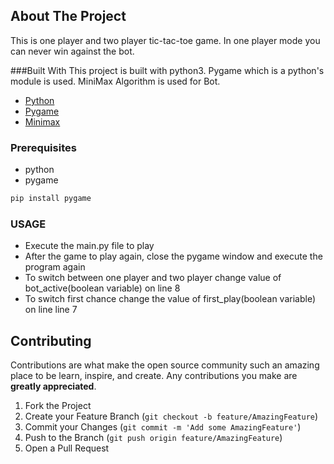 ## About The Project
This is one player and two player tic-tac-toe game.
In one player mode you can never win against the bot.



###Built With
This project is built with python3.
Pygame which is a python's module is used.
MiniMax Algorithm is used for Bot.
* [Python](https://www.python.org/)
* [Pygame](https://www.pygame.org/news.html)
* [Minimax](https://en.wikipedia.org/wiki/Minimax)


### Prerequisites
* python
* pygame
```sh
pip install pygame
```

### USAGE

* Execute the main.py file to play
* After the game to play again, close the pygame window and execute the program again
* To switch between one player and two player change value of bot_active(boolean variable) on line 8
* To switch first chance change the value of first_play(boolean variable) on line line 7


## Contributing

Contributions are what make the open source community such an amazing place to be learn, inspire, and create. Any contributions you make are **greatly appreciated**.

1. Fork the Project
2. Create your Feature Branch (`git checkout -b feature/AmazingFeature`)
3. Commit your Changes (`git commit -m 'Add some AmazingFeature'`)
4. Push to the Branch (`git push origin feature/AmazingFeature`)
5. Open a Pull Request

